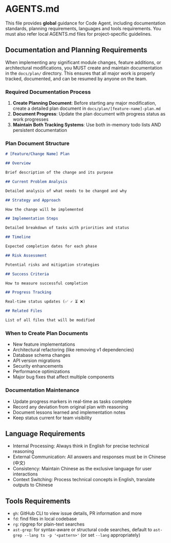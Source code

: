 # AGENTS.md

This file provides **global** guidance for Code Agent, including documentation standards, planning requirements, languages and tools requirements. You must also refer local AGENTS.md files for project-specific guidelines.

## Documentation and Planning Requirements

When implementing any significant module changes, feature additions, or architectural modifications, you MUST create and maintain documentation in the `docs/plan/` directory. This ensures that all major work is properly tracked, documented, and can be resumed by anyone on the team.

### Required Documentation Process

1. **Create Planning Document**: Before starting any major modification, create a detailed plan document in `docs/plan/[feature-name]-plan.md`
2. **Document Progress**: Update the plan document with progress status as work progresses
3. **Maintain Both Tracking Systems**: Use both in-memory todo lists AND persistent documentation

### Plan Document Structure

```markdown
# [Feature/Change Name] Plan

## Overview

Brief description of the change and its purpose

## Current Problem Analysis

Detailed analysis of what needs to be changed and why

## Strategy and Approach

How the change will be implemented

## Implementation Steps

Detailed breakdown of tasks with priorities and status

## Timeline

Expected completion dates for each phase

## Risk Assessment

Potential risks and mitigation strategies

## Success Criteria

How to measure successful completion

## Progress Tracking

Real-time status updates (✅ ✓ ⏳ ❌)

## Related Files

List of all files that will be modified
```

### When to Create Plan Documents

- New feature implementations
- Architectural refactoring (like removing v1 dependencies)
- Database schema changes
- API version migrations
- Security enhancements
- Performance optimizations
- Major bug fixes that affect multiple components

### Documentation Maintenance

- Update progress markers in real-time as tasks complete
- Record any deviation from original plan with reasoning
- Document lessons learned and implementation notes
- Keep status current for team visibility

## Language Requirements

- Internal Processing: Always think in English for precise technical reasoning
- External Communication: All answers and responses must be in Chinese (中文)
- Consistency: Maintain Chinese as the exclusive language for user interactions
- Context Switching: Process technical concepts in English, translate outputs to Chinese

## Tools Requirements

- `gh`: GitHub CLI to view issue details, PR information and more
- `fd`: find files in local codebase
- `rg`: ripgrep for plain-text searches
- `ast-grep`: for syntax-aware or structural code searches, default to `ast-grep --lang ts -p '<pattern>'` (or set `--lang` appropriately)
